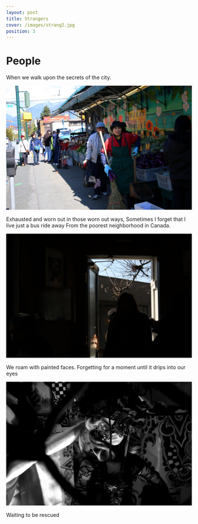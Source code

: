 ```yaml
---
layout: post
title: Strangers
cover: /images/strang2.jpg
position: 3
---
```

# People

When we walk upon the secrets of the city.

<div class="photo">
  <img src="/images/strang2.jpg"/>
  <p>Exhausted and worn out in those worn out ways,
Sometimes I forget that I live just a bus ride away
From the poorest neighborhood in Canada.</p>
</div>

<div class="photo">
  <img src="/images/example3_1027px.jpg"/>
  <p>We roam with painted faces.
Forgetting for a moment until
it drips into our eyes</p>
</div>

<div class="photo">
  <img src="/images/strang4.JPG"/>
  <p>Waiting to be rescued</p>
</div>
